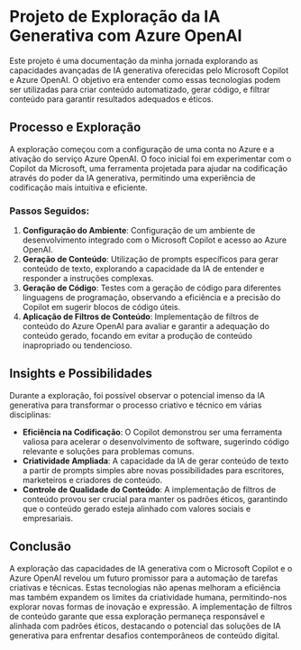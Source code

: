 # Projeto de Exploração da IA Generativa com Azure OpenAI

Este projeto é uma documentação da minha jornada explorando as capacidades avançadas de IA generativa oferecidas pelo Microsoft Copilot e Azure OpenAI. O objetivo era entender como essas tecnologias podem ser utilizadas para criar conteúdo automatizado, gerar código, e filtrar conteúdo para garantir resultados adequados e éticos.

## Processo e Exploração

A exploração começou com a configuração de uma conta no Azure e a ativação do serviço Azure OpenAI. O foco inicial foi em experimentar com o Copilot da Microsoft, uma ferramenta projetada para ajudar na codificação através do poder da IA generativa, permitindo uma experiência de codificação mais intuitiva e eficiente.

### Passos Seguidos:

1. **Configuração do Ambiente**: Configuração de um ambiente de desenvolvimento integrado com o Microsoft Copilot e acesso ao Azure OpenAI.
2. **Geração de Conteúdo**: Utilização de prompts específicos para gerar conteúdo de texto, explorando a capacidade da IA de entender e responder a instruções complexas.
3. **Geração de Código**: Testes com a geração de código para diferentes linguagens de programação, observando a eficiência e a precisão do Copilot em sugerir blocos de código úteis.
4. **Aplicação de Filtros de Conteúdo**: Implementação de filtros de conteúdo do Azure OpenAI para avaliar e garantir a adequação do conteúdo gerado, focando em evitar a produção de conteúdo inapropriado ou tendencioso.

## Insights e Possibilidades

Durante a exploração, foi possível observar o potencial imenso da IA generativa para transformar o processo criativo e técnico em várias disciplinas:

- **Eficiência na Codificação**: O Copilot demonstrou ser uma ferramenta valiosa para acelerar o desenvolvimento de software, sugerindo código relevante e soluções para problemas comuns.
- **Criatividade Ampliada**: A capacidade da IA de gerar conteúdo de texto a partir de prompts simples abre novas possibilidades para escritores, marketeiros e criadores de conteúdo.
- **Controle de Qualidade do Conteúdo**: A implementação de filtros de conteúdo provou ser crucial para manter os padrões éticos, garantindo que o conteúdo gerado esteja alinhado com valores sociais e empresariais.

## Conclusão

A exploração das capacidades de IA generativa com o Microsoft Copilot e o Azure OpenAI revelou um futuro promissor para a automação de tarefas criativas e técnicas. Estas tecnologias não apenas melhoram a eficiência mas também expandem os limites da criatividade humana, permitindo-nos explorar novas formas de inovação e expressão. A implementação de filtros de conteúdo garante que essa exploração permaneça responsável e alinhada com padrões éticos, destacando o potencial das soluções de IA generativa para enfrentar desafios contemporâneos de conteúdo digital.
